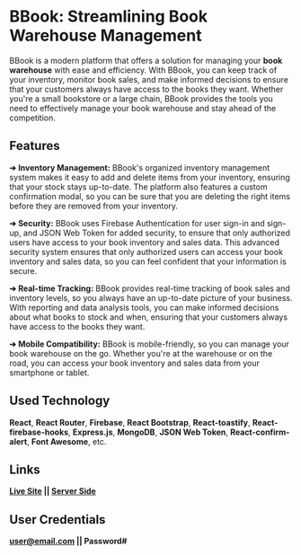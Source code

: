 # BBook: Streamlining Book Warehouse Management
BBook is a modern platform that offers a solution for managing your **book warehouse** with ease and efficiency. With BBook, you can keep track of your inventory, monitor book sales, and make informed decisions to ensure that your customers always have access to the books they want. Whether you're a small bookstore or a large chain, BBook provides the tools you need to effectively manage your book warehouse and stay ahead of the competition.

##  Features

**➔** **Inventory Management:** BBook's organized inventory management system makes it easy to add and delete items from your inventory, ensuring that your stock stays up-to-date. The platform also features a custom confirmation modal, so you can be sure that you are deleting the right items before they are removed from your inventory.

**➔** **Security:** BBook uses Firebase Authentication for user sign-in and sign-up, and JSON Web Token for added security, to ensure that only authorized users have access to your book inventory and sales data. This advanced security system ensures that only authorized users can access your book inventory and sales data, so you can feel confident that your information is secure.

**➔** **Real-time Tracking:** BBook provides real-time tracking of book sales and inventory levels, so you always have an up-to-date picture of your business. With reporting and data analysis tools, you can make informed decisions about what books to stock and when, ensuring that your customers always have access to the books they want.

**➔** **Mobile Compatibility:** BBook is mobile-friendly, so you can manage your book warehouse on the go. Whether you're at the warehouse or on the road, you can access your book inventory and sales data from your smartphone or tablet.

## Used Technology

**React**, **React Router**, **Firebase**, **React Bootstrap**, **React-toastify**, **React-firebase-hooks**, **Express.js**, **MongoDB**,  **JSON Web Token**, **React-confirm-alert**, **Font Awesome**, etc.

## Links

**[Live Site](https://bbook-zero.web.app/)
 || [Server Side](https://github.com/azizurrahman-zero/bbook_server-side)**
 
 ## User Credentials
 
 **user@email.com || Password#**
